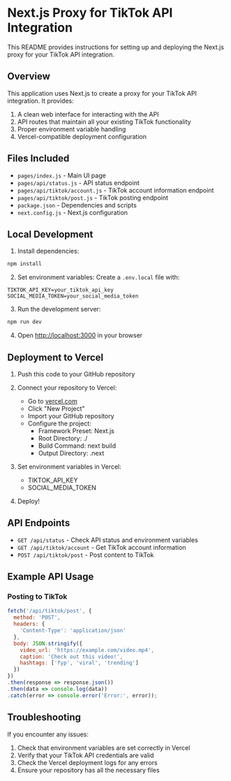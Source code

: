 # Next.js Proxy for TikTok API Integration

This README provides instructions for setting up and deploying the Next.js proxy for your TikTok API integration.

## Overview

This application uses Next.js to create a proxy for your TikTok API integration. It provides:

1. A clean web interface for interacting with the API
2. API routes that maintain all your existing TikTok functionality
3. Proper environment variable handling
4. Vercel-compatible deployment configuration

## Files Included

- `pages/index.js` - Main UI page
- `pages/api/status.js` - API status endpoint
- `pages/api/tiktok/account.js` - TikTok account information endpoint
- `pages/api/tiktok/post.js` - TikTok posting endpoint
- `package.json` - Dependencies and scripts
- `next.config.js` - Next.js configuration

## Local Development

1. Install dependencies:
```bash
npm install
```

2. Set environment variables:
Create a `.env.local` file with:
```
TIKTOK_API_KEY=your_tiktok_api_key
SOCIAL_MEDIA_TOKEN=your_social_media_token
```

3. Run the development server:
```bash
npm run dev
```

4. Open [http://localhost:3000](http://localhost:3000) in your browser

## Deployment to Vercel

1. Push this code to your GitHub repository

2. Connect your repository to Vercel:
   - Go to [vercel.com](https://vercel.com)
   - Click "New Project"
   - Import your GitHub repository
   - Configure the project:
     - Framework Preset: Next.js
     - Root Directory: ./
     - Build Command: next build
     - Output Directory: .next

3. Set environment variables in Vercel:
   - TIKTOK_API_KEY
   - SOCIAL_MEDIA_TOKEN

4. Deploy!

## API Endpoints

- `GET /api/status` - Check API status and environment variables
- `GET /api/tiktok/account` - Get TikTok account information
- `POST /api/tiktok/post` - Post content to TikTok

## Example API Usage

### Posting to TikTok

```javascript
fetch('/api/tiktok/post', {
  method: 'POST',
  headers: {
    'Content-Type': 'application/json'
  },
  body: JSON.stringify({
    video_url: 'https://example.com/video.mp4',
    caption: 'Check out this video!',
    hashtags: ['fyp', 'viral', 'trending']
  })
})
.then(response => response.json())
.then(data => console.log(data))
.catch(error => console.error('Error:', error));
```

## Troubleshooting

If you encounter any issues:

1. Check that environment variables are set correctly in Vercel
2. Verify that your TikTok API credentials are valid
3. Check the Vercel deployment logs for any errors
4. Ensure your repository has all the necessary files
